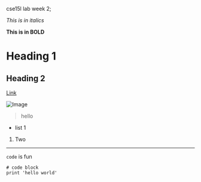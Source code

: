 cse15l lab week 2;

*This is in italics*

**This is in BOLD**

# Heading 1 

## Heading 2 

[Link](https://www.youtube.com/watch?v=dQw4w9WgXcQ)

![Image](https://preview.redd.it/gxbxf789eln21.jpg?auto=webp&s=0d2b6a6d0aae4e513a0ff8438b5990e6c9155a56)

>hello

- list 1 

1. Two
---

`code` is fun

```
# code block
print 'hello world'

```
